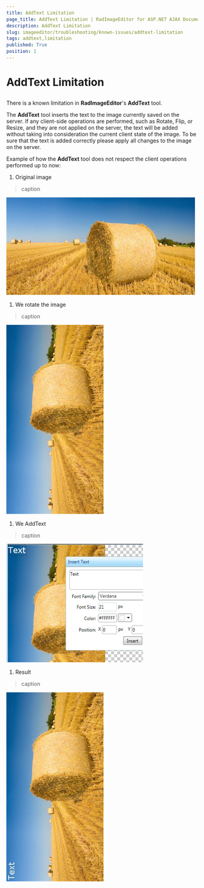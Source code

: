 ```yaml
---
title: AddText Limitation
page_title: AddText Limitation | RadImageEditor for ASP.NET AJAX Documentation
description: AddText Limitation
slug: imageeditor/troubleshooting/known-issues/addtext-limitation
tags: addtext,limitation
published: True
position: 1
---
```


# AddText Limitation



## 

There is a known limitation in **RadImageEditor**'s **AddText** tool.

The **AddText** tool inserts the text to the image currently saved on the server. If any client-side operations are performed, such as Rotate, Flip, or Resize, and they are not applied on the server, the text will be added without taking into consideration the current client state of the image. To be sure that the text is added correctly please apply all changes to the image on the server.

Example of how the **AddText** tool does not respect the client operations performed up to now:

1. Original image
>caption 

![radimageeditor-add-text-limitation-im 1](images/radimageeditor-add-text-limitation-im1.jpg)

1. We rotate the image
>caption 

![radimageeditor-add-text-limitation-im 2](images/radimageeditor-add-text-limitation-im2.jpg)

1. We AddText
>caption 

![radimageeditor-add-text-limitation-im 3](images/radimageeditor-add-text-limitation-im3.jpg)

1. Result
>caption 

![radimageeditor-add-text-limitation-im 4](images/radimageeditor-add-text-limitation-im4.jpg)
